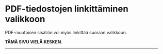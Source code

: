 # PDF-tiedostojen linkittäminen valikkoon

PDF-muotoisen sisällön voi myös linkittää suoraan valikkoon.

__TÄMÄ SIVU VIELÄ KESKEN__.

----

